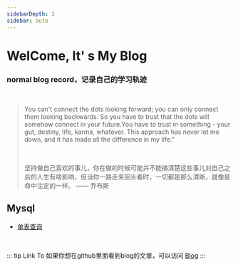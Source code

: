 ```yaml
---
sidebarDepth: 3
sidebar: auto
---
```


# WelCome, It' s My Blog

### normal blog record，记录自己的学习轨迹

<br />

> You can't connect the dots looking forward; you can only connect them looking backwards. So you have to trust that the dots will somehow connect in your future.You have to trust in something - your gut, destiny, life, karma, whatever. This approach has never let me down, and it has made all the difference in my life.” 
> 
> <br />
> 
> 坚持做自己喜欢的事儿，你在做的时候可能并不能搞清楚这些事儿对自己之后的人生有啥影响，但当你一路走来回头看时，一切都是那么清晰，就像是命中注定的一样。 —— 乔布斯

## Mysql

- [ 单表查询](/blog/mysql/single-table-Query.html)

<br />

::: tip Link To
如果你想在github里面看到blog的文章，可以访问 [Blog](https://github.com/hanxuanliang/Blog)
:::

